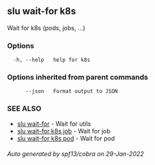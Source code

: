 ## slu wait-for k8s

Wait for k8s (pods, jobs, ...)

### Options

```
  -h, --help   help for k8s
```

### Options inherited from parent commands

```
      --json   Format output to JSON
```

### SEE ALSO

* [slu wait-for](slu_wait-for.md)	 - Wait for utils
* [slu wait-for k8s job](slu_wait-for_k8s_job.md)	 - Wait for job
* [slu wait-for k8s pod](slu_wait-for_k8s_pod.md)	 - Wait for pod

###### Auto generated by spf13/cobra on 29-Jan-2022
